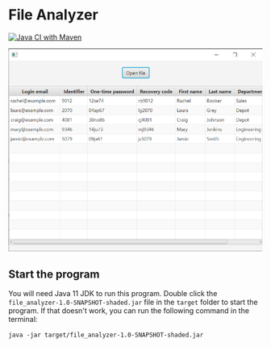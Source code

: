 # File Analyzer

[![Java CI with Maven](https://github.com/LimJunxue/file_analyzer/actions/workflows/maven.yml/badge.svg)](https://github.com/LimJunxue/file_analyzer/actions/workflows/maven.yml)

![app](app.png)

## Start the program

You will need Java 11 JDK to run this program. Double click the `file_analyzer-1.0-SNAPSHOT-shaded.jar` file in the `target` folder to start the program. If that doesn't work, you can run the following command in the terminal:

```
java -jar target/file_analyzer-1.0-SNAPSHOT-shaded.jar
```
